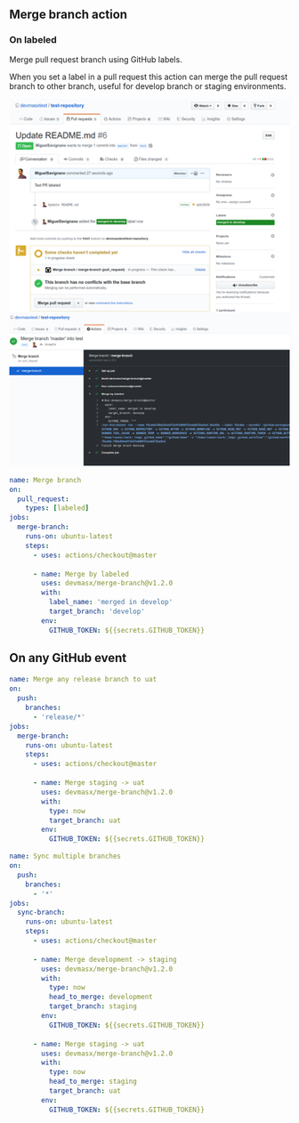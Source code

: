 ## Merge branch action

### On labeled

Merge pull request branch using GitHub labels.

When you set a label in a pull request this action can merge the pull request branch to other branch, useful for develop branch or staging environments.

![PR](./screenshots/pr.png)
![Checker](./screenshots/checker.png)

```yaml
name: Merge branch
on:
  pull_request:
    types: [labeled]
jobs:
  merge-branch:
    runs-on: ubuntu-latest
    steps:
      - uses: actions/checkout@master

      - name: Merge by labeled
        uses: devmasx/merge-branch@v1.2.0
        with:
          label_name: 'merged in develop'
          target_branch: 'develop'
        env:
          GITHUB_TOKEN: ${{secrets.GITHUB_TOKEN}}
```

## On any GitHub event

```yaml
name: Merge any release branch to uat
on:
  push:
    branches:
      - 'release/*'
jobs:
  merge-branch:
    runs-on: ubuntu-latest
    steps:
      - uses: actions/checkout@master

      - name: Merge staging -> uat
        uses: devmasx/merge-branch@v1.2.0
        with:
          type: now
          target_branch: uat
        env:
          GITHUB_TOKEN: ${{secrets.GITHUB_TOKEN}}
```

```yaml
name: Sync multiple branches
on:
  push:
    branches:
      - '*'
jobs:
  sync-branch:
    runs-on: ubuntu-latest
    steps:
      - uses: actions/checkout@master

      - name: Merge development -> staging
        uses: devmasx/merge-branch@v1.2.0
        with:
          type: now
          head_to_merge: development
          target_branch: staging
        env:
          GITHUB_TOKEN: ${{secrets.GITHUB_TOKEN}}

      - name: Merge staging -> uat
        uses: devmasx/merge-branch@v1.2.0
        with:
          type: now
          head_to_merge: staging
          target_branch: uat
        env:
          GITHUB_TOKEN: ${{secrets.GITHUB_TOKEN}}
```
